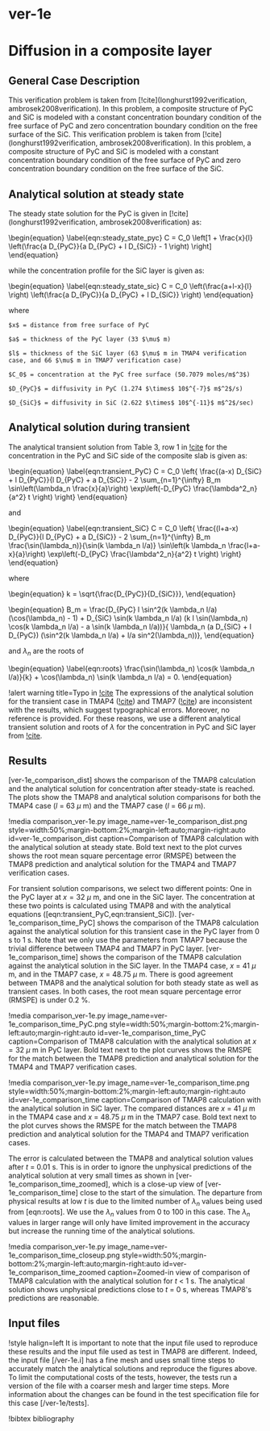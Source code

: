 # ver-1e

# Diffusion in a composite layer

## General Case Description

This verification problem is taken from [!cite](longhurst1992verification, ambrosek2008verification). In this problem, a composite structure of PyC and SiC is modeled with a constant concentration boundary condition of the free surface of PyC and zero concentration boundary condition on the free surface of the SiC.
This verification problem is taken from [!cite](longhurst1992verification, ambrosek2008verification). In this problem, a composite structure of PyC and SiC is modeled with a constant concentration boundary condition of the free surface of PyC and zero concentration boundary condition on the free surface of the SiC.

## Analytical solution at steady state

The steady state solution for the PyC is given in [!cite](longhurst1992verification, ambrosek2008verification) as:

\begin{equation}
\label{eqn:steady_state_pyc}
    C = C_0 \left[1 + \frac{x}{l}  \left(\frac{a D_{PyC}}{a D_{PyC} + l D_{SiC}} - 1 \right) \right]
\end{equation}

while the concentration profile for the SiC layer is given as:

\begin{equation}
\label{eqn:steady_state_sic}
    C = C_0 \left(\frac{a+l-x}{l} \right) \left(\frac{a D_{PyC}}{a D_{PyC} + l D_{SiC}} \right)
\end{equation}

where

    $x$ = distance from free surface of PyC

    $a$ = thickness of the PyC layer (33 $\mu$ m)

    $l$ = thickness of the SiC layer (63 $\mu$ m in TMAP4 verification case, and 66 $\mu$ m in TMAP7 verification case)

    $C_0$ = concentration at the PyC free surface (50.7079 moles/m$^3$)

    $D_{PyC}$ = diffusivity in PyC (1.274 $\times$ 10$^{-7}$ m$^2$/s)

    $D_{SiC}$ = diffusivity in SiC (2.622 $\times$ 10$^{-11}$ m$^2$/sec)

## Analytical solution during transient

The analytical transient solution from Table 3, row 1 in [!cite](li2010analytical) for the concentration in the PyC and SiC side of the composite slab is given as:

\begin{equation}
\label{eqn:transient_PyC}
C = C_0 \left\{ \frac{(a-x) D_{SiC} + l D_{PyC}}{l D_{PyC} + a D_{SiC}} - 2 \sum_{n=1}^{\infty} B_m \sin\left(\lambda_n \frac{x}{a}\right) \exp\left(-D_{PyC} \frac{\lambda^2_n}{a^2} t \right) \right\}
\end{equation}

and

\begin{equation}
\label{eqn:transient_SiC}
C = C_0 \left\{ \frac{(l+a-x) D_{PyC}}{l D_{PyC} + a D_{SiC}} - 2 \sum_{n=1}^{\infty} B_m \frac{\sin(\lambda_n)}{\sin(k \lambda_n l/a)} \sin\left(k \lambda_n \frac{l+a-x}{a}\right) \exp\left(-D_{PyC} \frac{\lambda^2_n}{a^2} t \right) \right\}
\end{equation}

where

\begin{equation}
k = \sqrt{\frac{D_{PyC}}{D_{SiC}}},
\end{equation}

\begin{equation}
B_m = \frac{D_{PyC} l \sin^2(k \lambda_n l/a) (\cos(\lambda_n) - 1) + D_{SiC} \sin(k \lambda_n l/a) (k l \sin(\lambda_n) \cos(k \lambda_n l/a) - a \sin(k \lambda_n l/a))}{ \lambda_n (a D_{SiC} + l D_{PyC}) (\sin^2(k \lambda_n l/a) + l/a sin^2(\lambda_n))},
\end{equation}

and $\lambda_n$ are the roots of

\begin{equation}
\label{eqn:roots}
\frac{\sin(\lambda_n) \cos(k \lambda_n l/a)}{k} + \cos(\lambda_n) \sin(k \lambda_n l/a) = 0.
\end{equation}

!alert warning title=Typo in [!cite](ambrosek2008verification)
The expressions of the analytical solution for the transient case in TMAP4 ([!cite](longhurst1992verification)) and TMAP7 ([!cite](ambrosek2008verification)) are inconsistent with the results, which suggest typographical errors. Moreover, no reference is provided. For these reasons, we use a different analytical transient solution and roots of $\lambda$ for the concentration in PyC and SiC layer from [!cite](li2010analytical).

## Results

[ver-1e_comparison_dist] shows the comparison of the TMAP8 calculation and the analytical solution for concentration after steady-state is reached. The plots show the TMAP8 and analytical solution comparisons for both the TMAP4 case ($l$ = 63 $\mu$ m) and the TMAP7 case ($l$ = 66 $\mu$ m).

!media comparison_ver-1e.py
       image_name=ver-1e_comparison_dist.png
       style=width:50%;margin-bottom:2%;margin-left:auto;margin-right:auto
       id=ver-1e_comparison_dist
       caption=Comparison of TMAP8 calculation with the analytical solution at steady state. Bold text next to the plot curves shows the root mean square percentage error (RMSPE) between the TMAP8 prediction and analytical solution for the TMAP4 and TMAP7 verification cases.

For transient solution comparisons, we select two different points: One in the PyC layer at $x = 32$ $\mu$ m, and one in the SiC layer.
The concentration at these two points is calculated using TMAP8 and with the analytical equations ([eqn:transient_PyC,eqn:transient_SiC]).
[ver-1e_comparison_time_PyC] shows the comparison of the TMAP8 calculation against the analytical solution for this transient case in the PyC layer from 0 s to 1 s. Note that we only use the parameters from TMAP7 because the trivial difference between TMAP4 and TMAP7 in PyC layer.
[ver-1e_comparison_time] shows the comparison of the TMAP8 calculation against the analytical solution in the SiC layer. In the TMAP4 case, $x$ = 41 $\mu$ m, and in the TMAP7 case, $x$ = 48.75 $\mu$ m.
There is good agreement between TMAP8 and the analytical solution for both steady state as well as transient cases. In both cases, the root mean square percentage error (RMSPE) is under 0.2 %.

!media comparison_ver-1e.py
       image_name=ver-1e_comparison_time_PyC.png
       style=width:50%;margin-bottom:2%;margin-left:auto;margin-right:auto
       id=ver-1e_comparison_time_PyC
       caption=Comparison of TMAP8 calculation with the analytical solution at $x = 32$ $\mu$ m in PyC layer. Bold text next to the plot curves shows the RMSPE for the match between the TMAP8 prediction and analytical solution for the TMAP4 and TMAP7 verification cases.

!media comparison_ver-1e.py
       image_name=ver-1e_comparison_time.png
       style=width:50%;margin-bottom:2%;margin-left:auto;margin-right:auto
       id=ver-1e_comparison_time
       caption=Comparison of TMAP8 calculation with the analytical solution in SiC layer. The compared distances are $x$ = 41 $\mu$ m in the TMAP4 case and $x$ = 48.75 $\mu$ m in the TMAP7 case. Bold text next to the plot curves shows the RMSPE for the match between the TMAP8 prediction and analytical solution for the TMAP4 and TMAP7 verification cases.

The error is calculated between the TMAP8 and analytical solution values after $t$ = 0.01 s. This is in order to ignore the unphysical predictions of the analytical solution at very small times as shown in [ver-1e_comparison_time_zoomed], which is a close-up view of [ver-1e_comparison_time] close to the start of the simulation. The departure from physical results at low $t$ is due to the limited number of $\lambda_n$ values being used from [eqn:roots]. We use the $\lambda_n$ values from 0 to 100 in this case. The $\lambda_n$ values in larger range will only have limited improvement in the accuracy but increase the running time of the analytical solutions.

!media comparison_ver-1e.py
       image_name=ver-1e_comparison_time_closeup.png
       style=width:50%;margin-bottom:2%;margin-left:auto;margin-right:auto
       id=ver-1e_comparison_time_zoomed
       caption=Zoomed-in view of comparison of TMAP8 calculation with the analytical solution for $t$ < 1 s. The analytical solution shows unphysical predictions close to $t$ = 0 s, whereas TMAP8's predictions are reasonable.

## Input files

!style halign=left
It is important to note that the input file used to reproduce these results and the input file used as test in TMAP8 are different. Indeed, the input file [/ver-1e.i] has a fine mesh and uses small time steps to accurately match the analytical solutions and reproduce the figures above. To limit the computational costs of the tests, however, the tests run a version of the file with a coarser mesh and larger time steps. More information about the changes can be found in the test specification file for this case [/ver-1e/tests].

!bibtex bibliography
